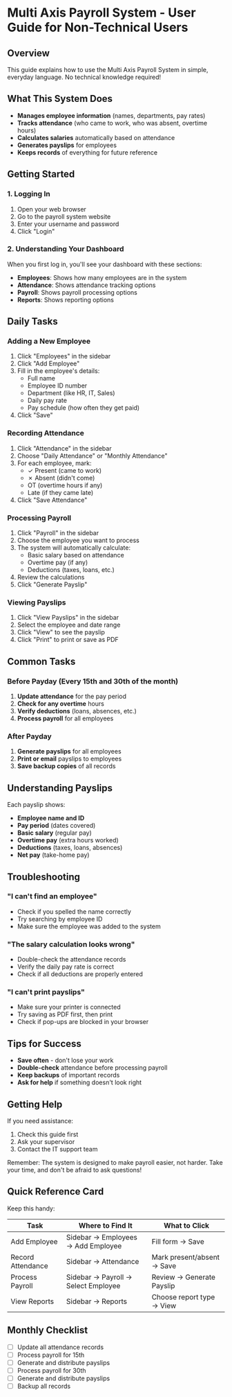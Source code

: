 # Multi Axis Payroll System - User Guide for Non-Technical Users

## Overview
This guide explains how to use the Multi Axis Payroll System in simple, everyday language. No technical knowledge required!

## What This System Does
- **Manages employee information** (names, departments, pay rates)
- **Tracks attendance** (who came to work, who was absent, overtime hours)
- **Calculates salaries** automatically based on attendance
- **Generates payslips** for employees
- **Keeps records** of everything for future reference

## Getting Started

### 1. Logging In
1. Open your web browser
2. Go to the payroll system website
3. Enter your username and password
4. Click "Login"

### 2. Understanding Your Dashboard
When you first log in, you'll see your dashboard with these sections:
- **Employees**: Shows how many employees are in the system
- **Attendance**: Shows attendance tracking options
- **Payroll**: Shows payroll processing options
- **Reports**: Shows reporting options

## Daily Tasks

### Adding a New Employee
1. Click "Employees" in the sidebar
2. Click "Add Employee"
3. Fill in the employee's details:
   - Full name
   - Employee ID number
   - Department (like HR, IT, Sales)
   - Daily pay rate
   - Pay schedule (how often they get paid)
4. Click "Save"

### Recording Attendance
1. Click "Attendance" in the sidebar
2. Choose "Daily Attendance" or "Monthly Attendance"
3. For each employee, mark:
   - ✓ Present (came to work)
   - ✗ Absent (didn't come)
   - OT (overtime hours if any)
   - Late (if they came late)
4. Click "Save Attendance"

### Processing Payroll
1. Click "Payroll" in the sidebar
2. Choose the employee you want to process
3. The system will automatically calculate:
   - Basic salary based on attendance
   - Overtime pay (if any)
   - Deductions (taxes, loans, etc.)
4. Review the calculations
5. Click "Generate Payslip"

### Viewing Payslips
1. Click "View Payslips" in the sidebar
2. Select the employee and date range
3. Click "View" to see the payslip
4. Click "Print" to print or save as PDF

## Common Tasks

### Before Payday (Every 15th and 30th of the month)
1. **Update attendance** for the pay period
2. **Check for any overtime** hours
3. **Verify deductions** (loans, absences, etc.)
4. **Process payroll** for all employees

### After Payday
1. **Generate payslips** for all employees
2. **Print or email** payslips to employees
3. **Save backup copies** of all records

## Understanding Payslips
Each payslip shows:
- **Employee name and ID**
- **Pay period** (dates covered)
- **Basic salary** (regular pay)
- **Overtime pay** (extra hours worked)
- **Deductions** (taxes, loans, absences)
- **Net pay** (take-home pay)

## Troubleshooting

### "I can't find an employee"
- Check if you spelled the name correctly
- Try searching by employee ID
- Make sure the employee was added to the system

### "The salary calculation looks wrong"
- Double-check the attendance records
- Verify the daily pay rate is correct
- Check if all deductions are properly entered

### "I can't print payslips"
- Make sure your printer is connected
- Try saving as PDF first, then print
- Check if pop-ups are blocked in your browser

## Tips for Success
- **Save often** - don't lose your work
- **Double-check** attendance before processing payroll
- **Keep backups** of important records
- **Ask for help** if something doesn't look right

## Getting Help
If you need assistance:
1. Check this guide first
2. Ask your supervisor
3. Contact the IT support team

Remember: The system is designed to make payroll easier, not harder. Take your time, and don't be afraid to ask questions!

## Quick Reference Card
Keep this handy:

| Task | Where to Find It | What to Click |
|------|------------------|---------------|
| Add Employee | Sidebar → Employees → Add Employee | Fill form → Save |
| Record Attendance | Sidebar → Attendance | Mark present/absent → Save |
| Process Payroll | Sidebar → Payroll → Select Employee | Review → Generate Payslip |
| View Reports | Sidebar → Reports | Choose report type → View |

## Monthly Checklist
- [ ] Update all attendance records
- [ ] Process payroll for 15th
- [ ] Generate and distribute payslips
- [ ] Process payroll for 30th
- [ ] Generate and distribute payslips
- [ ] Backup all records
